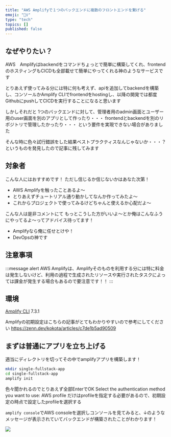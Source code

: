 ```yaml
---
title: "AWS Amplifyで１つのバックエンドに複数のフロントエンドを繋げる"
emoji: "🙆‍♀️"
type: "tech"
topics: []
published: false
---
```


## なぜやりたい？

AWS　Amplifyはbackendをコマンドちょっとで簡単に構築してくれ、frontendのホスティングもCICDも全部載せて簡単にやってくれる神のようなサービスです

とりあえず使ってみる分には特に何も考えず、apiを追加してbackendを構築し、コンソールかAmplify CLIでfrontendをhostingし、以降の開発では都度GithubにpushしてCICDを実行することになると思います

しかしそれだと
1つのバックエンドに対して、管理者用のadmin画面とユーザー用のuser画面を別のアプリとして作ったり・・・
frontendとbackendを別のリポジトリで管理したかったり・・・
という要件を実現できない場合がありました

そんな時に色々試行錯誤をした結果ベストプラクティスなんじゃないか・・・？というものを発見したので記事に残してみます

## 対象者

こんな人にはおすすめです！
ただし信じるか信じないかはあなた次第！
- AWS Amplifyを触ったことあるよ〜
- とりあえずチュートリアル通り動かしてなんか作ってみたよ〜
- これからプロジェクトで使ってみるけどちゃんと使えるか心配だよ〜

こんな人は是非コメントにて もっとこうした方がいいよ〜とか俺はこんなふうにやってるよ〜ってアドバイス待ってます！
- Amplifyなら俺に任せとけや！
- DevOpsの神です

## 注意事項

:::message alert
AWS Amplifyは、Amplifyそのものを利用する分には特に料金は発生しないけど、利用の過程で生成されたリソースや実行されたタスクによっては課金が発生する場合もあるので要注意です！！
:::

## 環境

[Amplify CLI](https://docs.amplify.aws/cli/start/install/) 7.3.1

Amplifyの初期設定はこちらの記事がとてもわかりやすいので参考にしてください
https://zenn.dev/kokota/articles/c7de1b5ad90509

## まずは普通にアプリを立ち上げる

適当にディレクトリを切ってその中でamplifyアプリを構築します！

```sh
mkdir single-fullstack-app
cd single-fullstack-app
amplify init
```

色々聞かれるのでとりあえず全部EnterでOK
Select the authentication method you want to use: AWS profile
だけはprofileを指定する必要があるので、初期設定の時点で設定したprofileを選択する

`amplify console`でAWS consoleを選択しコンソールを見てみると、↓のようなメッセージが表示されていてバックエンドが構築されたことがわかります！

![](https://storage.googleapis.com/zenn-user-upload/dd2a58936580-20211119.png)